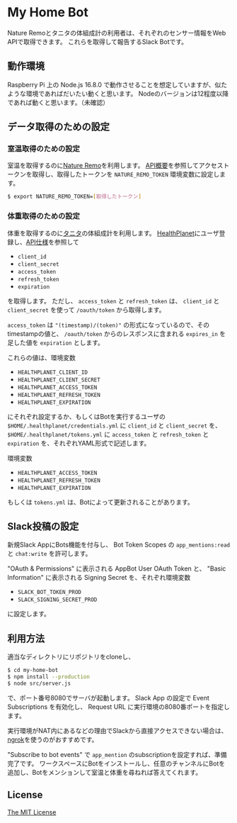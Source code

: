 # My Home Bot

Nature Remoとタニタの体組成計の利用者は、それぞれのセンサー情報をWeb APIで取得できます。
これらを取得して報告するSlack Botです。

## 動作環境

Raspberry Pi 上の Node.js 16.8.0 で動作させることを想定していますが、似たような環境であればだいたい動くと思います。
Nodeのバージョンは12程度以降であれば動くと思います。（未確認）

## データ取得のための設定

### 室温取得のための設定

室温を取得するのに[Nature Remo](https://nature.global/)を利用します。
[API概要](https://developer.nature.global/)を参照してアクセストークンを取得し、取得したトークンを `NATURE_REMO_TOKEN` 環境変数に設定します。

```bash
$ export NATURE_REMO_TOKEN=[取得したトークン]
```

### 体重取得のための設定

体重を取得するのに[タニタ](https://shop.tanita.co.jp/shop/)の体組成計を利用します。
[HealthPlanet](https://www.healthplanet.jp/)にユーザ登録し、[API仕様](https://www.healthplanet.jp/apis/api.html)を参照して

- `client_id`
- `client_secret`
- `access_token`
- `refresh_token`
- `expiration`

を取得します。
ただし、 `access_token` と `refresh_token` は、 `client_id` と `client_secret` を使って `/oauth/token` から取得します。

`access_token` は `"(timestamp)/(token)"` の形式になっているので、そのtimestampの値と、 `/oauth/token` からのレスポンスに含まれる `expires_in` を足した値を `expiration` とします。

これらの値は、環境変数

- `HEALTHPLANET_CLIENT_ID`
- `HEALTHPLANET_CLIENT_SECRET`
- `HEALTHPLANET_ACCESS_TOKEN`
- `HEALTHPLANET_REFRESH_TOKEN`
- `HEALTHPLANET_EXPIRATION`

にそれぞれ設定するか、もしくはBotを実行するユーザの
`$HOME/.healthplanet/credentials.yml` に `client_id` と `client_secret` を、
`$HOME/.healthplanet/tokens.yml` に `access_token` と `refresh_token` と `expiration` を、それぞれYAML形式で記述します。

環境変数

- `HEALTHPLANET_ACCESS_TOKEN`
- `HEALTHPLANET_REFRESH_TOKEN`
- `HEALTHPLANET_EXPIRATION`

もしくは `tokens.yml` は、Botによって更新されることがあります。

## Slack投稿の設定

新規Slack AppにBots機能を付与し、 Bot Token Scopes の `app_mentions:read` と `chat:write` を許可します。

"OAuth & Permissions" に表示される AppBot User OAuth Token と、
"Basic Information" に表示される Signing Secret を、それぞれ環境変数

- `SLACK_BOT_TOKEN_PROD`
- `SLACK_SIGNING_SECRET_PROD`

に設定します。

## 利用方法

適当なディレクトリにリポジトリをcloneし、

```bash
$ cd my-home-bot
$ npm install --production
$ node src/server.js
```

で、ポート番号8080でサーバが起動します。
Slack App の設定で Event Subscriptions を有効化し、 Request URL に実行環境の8080番ポートを指定します。

実行環境がNAT内にあるなどの理由でSlackから直接アクセスできない場合は、[ngrok](https://ngrok.com/)を使うのがおすすめです。

"Subscribe to bot events" で `app_mention` のsubscriptionを設定すれば、準備完了です。
ワークスペースにBotをインストールし、任意のチャンネルにBotを追加し、Botをメンションして室温と体重を尋ねれば答えてくれます。

## License

[The MIT License](./LICENSE)
